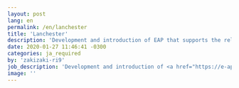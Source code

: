 ```yaml
---
layout: post
lang: en
permalink: /en/lanchester
title: 'Lanchester'
description: 'Development and introduction of EAP that supports the relationship between brands and fans'
date: 2020-01-27 11:46:41 -0300
categories: ja_required
by: 'zakizaki-ri9'
job_description: 'Development and introduction of <a href="https://e-ap.jp">EAP</a> that supports the relationship between brands and fans'
image: ''
---
```

